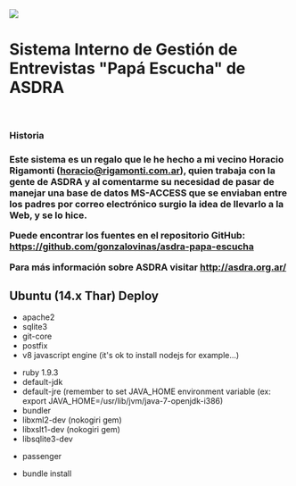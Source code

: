 <html>
<head>
</head>

<img src="https://travis-ci.org/gonzalovinas/asdra-papa-escucha.svg?branch=master"/>
<br>

<h1>
Sistema Interno de Gestión de Entrevistas "Papá Escucha" de ASDRA
</h1>
<br>

<h3>Historia<h3>

Este sistema es un regalo que le he hecho a mi vecino Horacio Rigamonti (horacio@rigamonti.com.ar), quien trabaja con la gente de ASDRA y
al comentarme su necesidad de pasar de manejar una base de datos MS-ACCESS que se enviaban entre los padres
por correo electrónico surgio la idea de llevarlo a la Web, y se lo hice.

Puede encontrar los fuentes en el repositorio GitHub: https://github.com/gonzalovinas/asdra-papa-escucha

Para más información sobre ASDRA visitar http://asdra.org.ar/
<br>



<h2>Ubuntu (14.x Thar) Deploy</h2>
<ul>
<li>apache2</li>
<li>sqlite3</li>
<li>git-core</li>
<li>postfix</li>
<li>v8 javascript engine (it's ok to install nodejs for example...)</li>
</ul>
<ul>
<li>ruby 1.9.3</li>
<li>default-jdk</li>
<li>default-jre (remember to set JAVA_HOME environment variable (ex: export JAVA_HOME=/usr/lib/jvm/java-7-openjdk-i386)</li>
<li>bundler</li>
<li>libxml2-dev  (nokogiri gem)</li>
<li>libxslt1-dev (nokogiri gem)</li>
<li>libsqlite3-dev</li>
</ul>
<ul>
<li>passenger</li>
</ul>
<ul>
<li>bundle install</li>
</ul>
</html>
